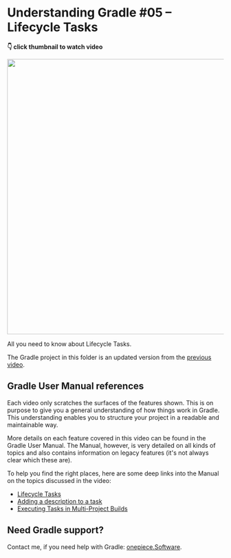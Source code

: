 # Understanding Gradle #05 – Lifecycle Tasks

**👇 click thumbnail to watch video**

[<img src="https://onepiecesoftware.github.io/img/videos/05.png" width="640">](https://www.youtube.com/watch?v=sOo0p4Gpjcc&list=PLWQK2ZdV4Yl2k2OmC_gsjDpdIBTN0qqkE)

All you need to know about Lifecycle Tasks.

The Gradle project in this folder is an updated version from the [previous video](../04_Tasks).

## Gradle User Manual references

Each video only scratches the surfaces of the features shown.
This is on purpose to give you a general understanding of how things work in Gradle.
This understanding enables you to structure your project in a readable and maintainable way.

More details on each feature covered in this video can be found in the Gradle User Manual.
The Manual, however, is very detailed on all kinds of topics and also contains information on legacy features (it's not always clear which these are).

To help you find the right places, here are some deep links into the Manual on the topics discussed in the video:

* [Lifecycle Tasks](https://docs.gradle.org/current/userguide/more_about_tasks.html#sec:lifecycle_tasks)
* [Adding a description to a task](https://docs.gradle.org/current/userguide/more_about_tasks.html#sec:adding_a_description_to_a_task)
* [Executing Tasks in Multi-Project Builds](https://docs.gradle.org/current/userguide/intro_multi_project_builds.html#sec:executing_tasks_by_fully_qualified_name)

## Need Gradle support?

Contact me, if you need help with Gradle: [onepiece.Software](http://onepiece.software).
